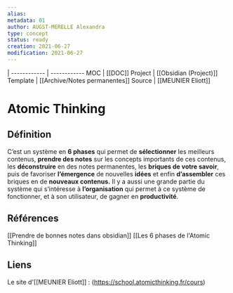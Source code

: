 ```yaml
---
alias:
metadata: 01
author: AUGST-MERELLE Alexandra
type: concept  
status: ready
creation: 2021-06-27
modification: 2021-06-27
---
```

 | 
------------ | ------------
MOC | [[DOC]]
Project | [[Obsidian (Project)]]
Template | [[Archive/Notes permanentes]]
Source | [[MEUNIER Eliott]]
# Atomic Thinking
## Définition

C’est un système en **6 phases** qui permet de **sélectionner** les meilleurs contenus, **prendre des notes** sur les concepts importants de ces contenus, les **déconstruire** en des notes permanentes, les **briques de votre savoir**, puis de favoriser **l’émergence** de nouvelles **idées** et enfin **d’assembler** ces briques en de **nouveaux contenus.** Il y a aussi une grande partie du système qui s’intéresse à **l’organisation** qui permet à ce système de fonctionner, et à son utilisateur, de gagner en **productivité**.

## Références
[[Prendre de bonnes notes dans obsidian]]
[[Les 6 phases de l'Atomic Thinking]]

## Liens
Le site d'[[MEUNIER Eliott]] : (https://school.atomicthinking.fr/cours)